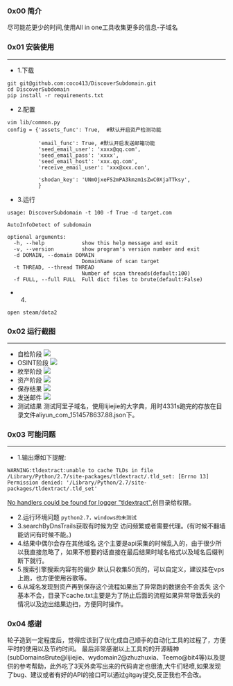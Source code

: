 ### 0x00 简介
尽可能花更少的时间,使用All in one工具收集更多的信息-子域名
### 0x01 安装使用
___
- 1.下载
```
git git@github.com:coco413/DiscoverSubdomain.git
cd DiscoverSubdomain
pip install -r requirements.txt
```

- 2.配置
```
vim lib/common.py
config = {'assets_func': True,  #默认开启资产检测功能

          'email_func': True, #默认开启发送邮箱功能
          'seed_email_user': 'xxxx@qq.com',
          'seed_email_pass': 'xxxx',
          'seed_email_host': 'xxx.qq.com',
          'receive_email_user': 'xxx@xxx.con',

          'shodan_key': 'UNmOjxeFS2mPA3kmzm1sZwC0XjaTTksy', 
          }
```

- 3.运行
```
usage: DiscoverSubdomain -t 100 -f True -d target.com

AutoInfoDetect of subdomain

optional arguments:
  -h, --help            show this help message and exit
  -v, --version         show program's version number and exit
  -d DOMAIN, --domain DOMAIN
                        DomainName of scan target
  -t THREAD, --thread THREAD
                        Number of scan threads(default:100)
  -f FULL, --full FULL  Full dict files to brute(default:False)
```
- 4.
```
open steam/dota2
```

### 0x02 运行截图
___
- 自检阶段
![](http://p4.cdn.img9.top/ipfs/QmU5mDUWjdHdPEiCwhCYwmSJvCatengGvmuXz5FNXLWFRV?4.png)
- OSINT阶段
![](http://p1.cdn.img9.top/ipfs/QmUXmdiW5z67H4SciEEVVkb5vXAacaZEVPjVaLBN2Wx7Q2?1.png)
- 枚举阶段
![](http://p4.cdn.img9.top/ipfs/QmP5cGchx7ryzghhZowDXnCmvmNtE35UtCKd6ETefknoWC?4.png)
- 资产阶段
![](http://p0.cdn.img9.top/ipfs/QmattMNYXZXbvYmwKQKf1WpfC6sHUVDhaxhT7Mwb7NzdL9?0.png)
- 保存结果
![](http://p4.cdn.img9.top/ipfs/QmYfN873q6M2QpCUBQjj1otDh5RYoseqSoqE3wcMo6CsgK?4.png)
- 发送邮件
![](http://p0.cdn.img9.top/ipfs/QmXwKPG1uH42MHVcVGWNhZ4jE8h2L9wZcbaACLQ2Dcb2wH?0.png)
- 测试结果
测试阿里子域名，使用lijiejie的大字典，用时4331s跑完的存放在目录文件aliyun_com_1514578637.88.json下。

### 0x03 可能问题
___
- 1.输出爆如下提醒:
```
WARNING:tldextract:unable to cache TLDs in file /Library/Python/2.7/site-packages/tldextract/.tld_set: [Errno 13] Permission denied: '/Library/Python/2.7/site-packages/tldextract/.tld_set'
```
[No handlers could be found for logger "tldextract"](https://github.com/infosec-au/altdns/issues/15),创目录给权限。

- 2.运行环境问题
`python2.7，windows的未测试`
- 3.searchByDnsTrails获取有时候为空
访问频繁或者需要代理。(有时候不翻墙能访问有时候不能。)
- 4.结果中偶尔会存在其他域名
这个主要是api采集的时候乱入的，由于很少所以我直接忽略了，如果不想要的话直接在最后结果时域名格式以及域名后缀判断下就行。
- 5.搜索引擎搜索内容有的偏少
默认只收集50页的，可以自定义，建议挂在vps上跑，也方便使用谷歌等。
- 6.从域名发现到资产再到保存这个流程如果出了异常跑的数据会不会丢失
这个基本不会，目录下cache.txt主要是为了防止后面的流程如果异常导致丢失的情况以及边出结果边扫，方便同时操作。

### 0x04 感谢
轮子造到一定程度后，觉得应该到了优化成自己顺手的自动化工具的过程了，方便平时的使用以及节约时间。
最后非常感谢以上工具的的开源精神(subDomainsBrute@lijiejie、wydomain2@zhuzhuxia、Teemo@bit4等)以及提供的参考帮助，此外吃了3天外卖写出来的代码肯定也很渣,大牛们轻喷,如果发现了bug、建议或者有好的API的接口可以通过gitgay提交,反正我也不会改。
